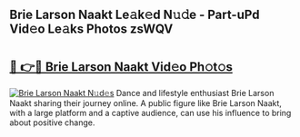 ## Brie Larson Naakt Le𝚊k𝚎d N𝚞𝚍e - Part-uPd Vid𝚎o Le𝚊ks Photos zsWQV

# <h2><a href="http://fb769o.evod.top/?m=Brie+Larson+Naakt">🔗 👉🔴 Brie Larson Naakt Vid𝚎o Ph𝚘t𝚘s</a></h2>

[![Brie Larson Naakt N𝚞d𝚎s](https://i.imgur.com/8V9OHl7.gif)](http://fb769o.evod.top/?m=Brie+Larson+Naakt)
Dance and lifestyle enthusiast Brie Larson Naakt sharing their journey online. A public figure like Brie Larson Naakt, with a large platform and a captive audience, can use his influence to bring about positive change. 
